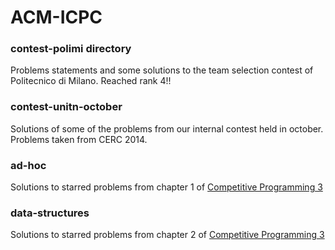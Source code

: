 # ACM-ICPC
### contest-polimi directory
Problems statements and some solutions to the team selection contest of Politecnico di Milano. Reached rank 4!!

### contest-unitn-october
Solutions of some of the problems from our internal contest held in october. Problems taken from CERC 2014.

### ad-hoc
Solutions to starred problems from chapter 1 of [Competitive Programming 3](https://cpbook.net/)

### data-structures
Solutions to starred problems from chapter 2 of [Competitive Programming 3](https://cpbook.net/)
